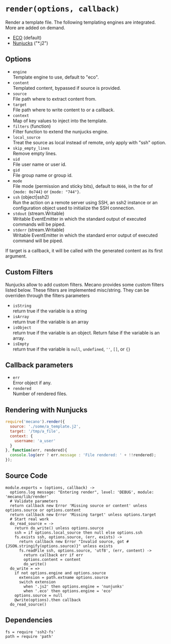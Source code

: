 
# `render(options, callback)`

Render a template file. The following templating engines are
integrated. More are added on demand.      

*   [ECO](http://github.com/sstephenson/eco) (default)   
*   [Nunjucks](http://mozilla.github.io/nunjucks/) ("*.j2")   

## Options

*   `engine`   
    Template engine to use, default to "eco".   
*   `content`   
    Templated content, bypassed if source is provided.   
*   `source`   
    File path where to extract content from.   
*   `target`   
    File path where to write content to or a callback.   
*   `context`   
    Map of key values to inject into the template.   
*   `filters` (function)   
    Filter function to extend the nunjucks engine.   
*   `local_source`   
    Treat the source as local instead of remote, only apply with "ssh"
    option.   
*   `skip_empty_lines`   
    Remove empty lines.   
*   `uid`   
    File user name or user id.   
*   `gid`   
    File group name or group id.   
*   `mode`   
    File mode (permission and sticky bits), default to `0666`, in the for of
    `{mode: 0o744}` or `{mode: "744"}`.   
*   `ssh` (object|ssh2)   
    Run the action on a remote server using SSH, an ssh2 instance or an
    configuration object used to initialize the SSH connection.   
*   `stdout` (stream.Writable)   
    Writable EventEmitter in which the standard output of executed commands will
    be piped.   
*   `stderr` (stream.Writable)   
    Writable EventEmitter in which the standard error output of executed command
    will be piped.   

If target is a callback, it will be called with the generated content as
its first argument.   

## Custom Filters

Nunjucks allow to add custom filters. Mecano provides some custom filters listed below.
These filters are implemented misc/string. They can be overriden through the filters
parameters   

*   `isString`   
    return true if the variable is a string   
*   `isArray`   
    return true if the variable is an array   
*   `isObject`   
    return true if the variable is an object. Return false if the variable is an array.   
*   `isEmpty`   
    return true if the variable is `null`, `undefined`, `''`, `[]`, or `{}`   

## Callback parameters

*   `err`   
    Error object if any.   
*   `rendered`   
    Number of rendered files.   

## Rendering with Nunjucks

```js
require('mecano').render({
  source: './some/a_template.j2',
  target: '/tmp/a_file',
  context: {
    username: 'a_user'
  }
}, function(err, rendered){
  console.log(err ? err.message : 'File rendered: ' + !!rendered);
});
```

## Source Code

    module.exports = (options, callback) ->
      options.log message: "Entering render", level: 'DEBUG', module: 'mecano/lib/render'
      # Validate parameters
      return callback new Error 'Missing source or content' unless options.source or options.content
      return callback new Error 'Missing target' unless options.target
      # Start real work
      do_read_source = ->
        return do_write() unless options.source
        ssh = if options.local_source then null else options.ssh
        fs.exists ssh, options.source, (err, exists) ->
          return callback new Error "Invalid source, got #{JSON.stringify(options.source)}" unless exists
          fs.readFile ssh, options.source, 'utf8', (err, content) ->
            return callback err if err
            options.content = content
            do_write()
      do_write = =>
        if not options.engine and options.source
          extension = path.extname options.source
          switch extension
            when '.js2' then options.engine = 'nunjunks'
            when '.eco' then options.engine = 'eco'
        options.source = null
        @write(options).then callback
      do_read_source()

## Dependencies

    fs = require 'ssh2-fs'
    path = require 'path'
